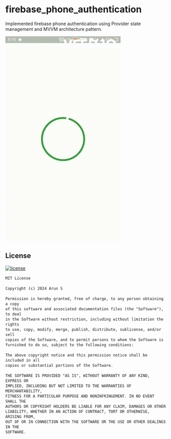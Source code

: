 # firebase_phone_authentication

Implemented firebase phone authentication using Provider state management and MVVM architecture pattern.

![working application](https://github.com/arunsacharyadev/firebase_phone_authentication/blob/main/assets/gifs/working_application.gif)

## License

[![license](https://img.shields.io/github/license/DAVFoundation/captain-n3m0.svg?style=flat-square)](https://github.com/arunsacharyadev/whatsapp_template/blob/master/LICENSE.md)

```
MIT License

Copyright (c) 2024 Arun S

Permission is hereby granted, free of charge, to any person obtaining a copy
of this software and associated documentation files (the "Software"), to deal
in the Software without restriction, including without limitation the rights
to use, copy, modify, merge, publish, distribute, sublicense, and/or sell
copies of the Software, and to permit persons to whom the Software is
furnished to do so, subject to the following conditions:

The above copyright notice and this permission notice shall be included in all
copies or substantial portions of the Software.

THE SOFTWARE IS PROVIDED "AS IS", WITHOUT WARRANTY OF ANY KIND, EXPRESS OR
IMPLIED, INCLUDING BUT NOT LIMITED TO THE WARRANTIES OF MERCHANTABILITY,
FITNESS FOR A PARTICULAR PURPOSE AND NONINFRINGEMENT. IN NO EVENT SHALL THE
AUTHORS OR COPYRIGHT HOLDERS BE LIABLE FOR ANY CLAIM, DAMAGES OR OTHER
LIABILITY, WHETHER IN AN ACTION OF CONTRACT, TORT OR OTHERWISE, ARISING FROM,
OUT OF OR IN CONNECTION WITH THE SOFTWARE OR THE USE OR OTHER DEALINGS IN THE
SOFTWARE.
```
